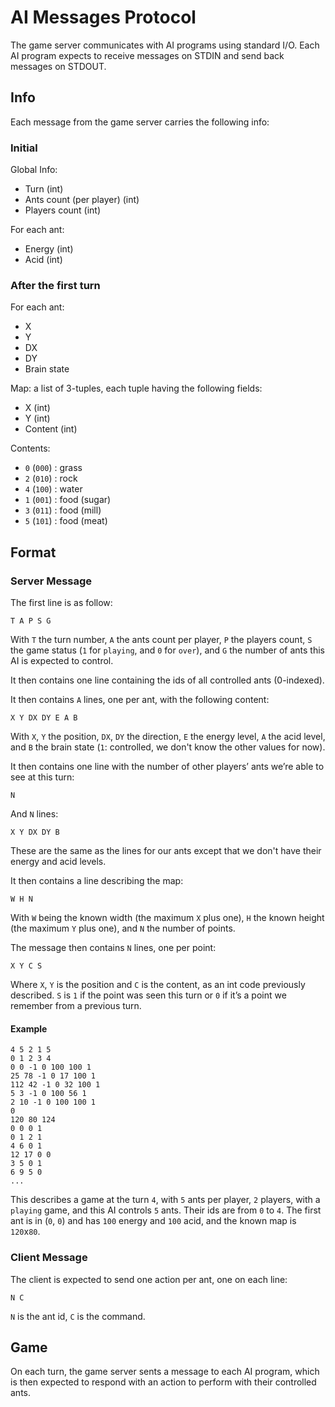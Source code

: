 # AI Messages Protocol

The game server communicates with AI programs using standard I/O. Each AI
program expects to receive messages on STDIN and send back messages on STDOUT.

## Info

Each message from the game server carries the following info:

### Initial

Global Info:

* Turn (int)
* Ants count (per player) (int)
* Players count (int)

For each ant:

* Energy (int)
* Acid (int)

### After the first turn

For each ant:

* X
* Y
* DX
* DY
* Brain state

Map: a list of 3-tuples, each tuple having the following fields:

* X (int)
* Y (int)
* Content (int)

Contents:

* `0` (`000`) : grass
* `2` (`010`) : rock
* `4` (`100`) : water
* `1` (`001`) : food (sugar)
* `3` (`011`) : food (mill)
* `5` (`101`) : food (meat)

## Format

### Server Message

The first line is as follow:

    T A P S G

With `T` the turn number, `A` the ants count per player, `P` the players count,
`S` the game status (`1` for `playing`, and `0` for `over`), and `G` the number
of ants this AI is expected to control.

It then contains one line containing the ids of all controlled ants (0-indexed).

It then contains `A` lines, one per ant, with the following content:

    X Y DX DY E A B

With `X`, `Y` the position, `DX`, `DY` the direction, `E` the energy level,
`A` the acid level, and `B` the brain state (`1`: controlled, we don't know the
other values for now).

It then contains one line with the number of other players’ ants we’re able to
see at this turn:

    N

And `N` lines:

    X Y DX DY B

These are the same as the lines for our ants except that we don't have their
energy and acid levels.

It then contains a line describing the map:

    W H N

With `W` being the known width (the maximum `X` plus one), `H` the known height
(the maximum `Y` plus one), and `N` the number of points.

The message then contains `N` lines, one per point:

    X Y C S

Where `X`, `Y` is the position and `C` is the content, as an int code
previously described. `S` is `1` if the point was seen this turn or `0` if it’s
a point we remember from a previous turn.

#### Example

    4 5 2 1 5
    0 1 2 3 4
    0 0 -1 0 100 100 1
    25 78 -1 0 17 100 1
    112 42 -1 0 32 100 1
    5 3 -1 0 100 56 1
    2 10 -1 0 100 100 1
    0
    120 80 124
    0 0 0 1
    0 1 2 1
    4 6 0 1
    12 17 0 0
    3 5 0 1
    6 9 5 0
    ...

This describes a game at the turn `4`, with `5` ants per player, `2` players,
with a `playing` game, and this AI controls `5` ants. Their ids are from `0` to
`4`. The first ant is in (`0`, `0`) and has `100` energy and `100` acid, and
the known map is `120`x`80`.

### Client Message

The client is expected to send one action per ant, one on each line:

    N C

`N` is the ant id, `C` is the command.

## Game

On each turn, the game server sents a message to each AI program, which is then
expected to respond with an action to perform with their controlled ants.
